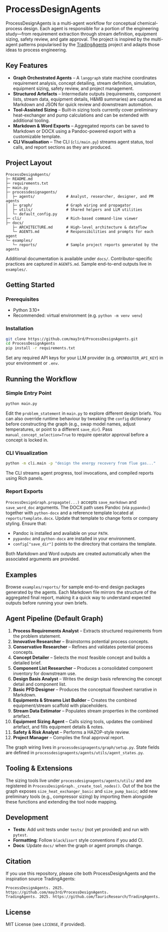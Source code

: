 # ProcessDesignAgents

ProcessDesignAgents is a multi-agent workflow for conceptual chemical-process design. Each agent is responsible for a portion of the engineering study—from requirement extraction through stream definition, equipment sizing, safety review, and gate approval. The project is inspired by the multi-agent patterns popularised by the [TradingAgents](https://github.com/TauricResearch/TradingAgents) project and adapts those ideas to process engineering.

## Key Features

- **Graph Orchestrated Agents** – A `langgraph` state machine coordinates requirement analysis, concept detailing, stream definition, simulation, equipment sizing, safety review, and project management.
- **Structured Artefacts** – Intermediate outputs (requirements, component lists, stream data, equipment details, H&MB summaries) are captured as Markdown and JSON for quick review and downstream automation.
- **Tool-Assisted Sizing** – Built‑in sizing tools currently cover preliminary heat-exchanger and pump calculations and can be extended with additional tooling.
- **Markdown & Word Exports** – Aggregated reports can be saved to Markdown or DOCX using a Pandoc-powered export with a customizable template.
- **CLI Visualisation** – The CLI (`cli/main.py`) streams agent status, tool calls, and report sections as they are produced.

## Project Layout

```
ProcessDesignAgents/
├─ README.md
├─ requirements.txt
├─ main.py
├─ processdesignagents/
│  ├─ agents/              # Analyst, researcher, designer, and PM agents
│  ├─ graph/               # Graph wiring and propagator
│  ├─ utils/               # Shared helpers and LLM utilities
│  └─ default_config.py
├─ cli/                    # Rich-based command-line viewer
├─ docs/
   ├─ ARCHITECTURE.md      # High-level architecture & dataflow
   └─ AGENTS.md            # Responsibilities and prompts for each agent
└─ examples/
   └─ reports/             # Sample project reports generated by the agents
```

Additional documentation is available under `docs/`. Contributor-specific practices are captured in `AGENTS.md`. Sample end-to-end outputs live in `examples/`.

## Getting Started

### Prerequisites

- Python 3.10+
- Recommended: virtual environment (e.g. `python -m venv venv`)

### Installation

```bash
git clone https://github.com/may3rd/ProcessDesignAgents.git
cd ProcessDesignAgents
pip install -r requirements.txt
```

Set any required API keys for your LLM provider (e.g. `OPENROUTER_API_KEY`) in your environment or `.env`.

## Running the Workflow

### Simple Entry Point

```bash
python main.py
```

Edit the `problem_statement` in `main.py` to explore different design briefs. You can also override runtime behaviour by tweaking the `config` dictionary before constructing the graph (e.g., swap model names, adjust temperatures, or point to a different `save_dir`). Pass `manual_concept_selection=True` to require operator approval before a concept is locked in.

### CLI Visualization

```bash
python -m cli.main -p "design the energy recovery from flue gas..."
```

The CLI streams agent progress, tool invocations, and compiled reports using Rich panels.

### Report Exports

`ProcessDesignGraph.propagate(...)` accepts `save_markdown` and `save_word_doc` arguments. The DOCX path uses Pandoc (via `pypandoc`) together with `python-docx` and a reference template located at `reports/template.docx`. Update that template to change fonts or company styling. Ensure that:

- Pandoc is installed and available on your `PATH`.
- `pypandoc` and `python-docx` are installed in your environment.
- `config["save_dir"]` points to the directory that contains the template.

Both Markdown and Word outputs are created automatically when the associated arguments are provided.

## Examples

Browse `examples/reports/` for sample end-to-end design packages generated by the agents. Each Markdown file mirrors the structure of the aggregated final report, making it a quick way to understand expected outputs before running your own briefs.

## Agent Pipeline (Default Graph)

1. **Process Requirements Analyst** – Extracts structured requirements from the problem statement.
2. **Innovative Researcher** – Brainstorms potential process concepts.
3. **Conservative Researcher** – Refines and validates potential process concepts.
4. **Concept Detailer** – Selects the most feasible concept and builds a detailed brief.
5. **Component List Researcher** – Produces a consolidated component inventory for downstream use.
6. **Design Basis Analyst** – Writes the design basis referencing the concept detail and component list.
7. **Basic PFD Designer** – Produces the conceptual flowsheet narrative in Markdown.
8. **Equipments & Streams List Builder** – Creates the combined equipment/stream scaffold with placeholders.
9. **Stream Data Estimator** – Populates stream properties in the combined artefact.
10. **Equipment Sizing Agent** – Calls sizing tools, updates the combined artefact, and fills equipment details & notes.
11. **Safety & Risk Analyst** – Performs a HAZOP-style review.
12. **Project Manager** – Compiles the final approval report.

The graph wiring lives in `processdesignagents/graph/setup.py`. State fields are defined in `processdesignagents/agents/utils/agent_states.py`.

## Tooling & Extensions

The sizing tools live under `processdesignagents/agents/utils/` and are registered in `ProcessDesignGraph._create_tool_nodes()`. Out of the box the graph exposes `size_heat_exchanger_basic` and `size_pump_basic`; add new preliminary tools (e.g., compressor sizing) by importing them alongside these functions and extending the tool node mapping.

## Development

- **Tests**: Add unit tests under `tests/` (not yet provided) and run with `pytest`.
- **Formatting**: Follow `black`/`isort` style conventions if you add CI.
- **Docs**: Update `docs/` when the graph or agent prompts change.

## Citation

If you use this repository, please cite both ProcessDesignAgents and the inspiration source TradingAgents:

```
ProcessDesignAgents. 2025. https://github.com/may3rd/ProcessDesignAgents.
TradingAgents. 2025. https://github.com/TauricResearch/TradingAgents.
```

## License

MIT License (see `LICENSE`, if provided).
